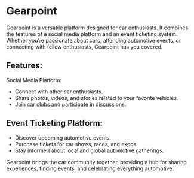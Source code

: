 # Gearpoint

Gearpoint is a versatile platform designed for car enthusiasts. It combines the features of a social media platform and an event ticketing system. Whether you’re passionate about cars, attending automotive events, or connecting with fellow enthusiasts, Gearpoint has you covered.

## Features:

Social Media Platform:

- Connect with other car enthusiasts.
- Share photos, videos, and stories related to your favorite vehicles.
- Join car clubs and participate in discussions.

## Event Ticketing Platform:

- Discover upcoming automotive events.
- Purchase tickets for car shows, races, and expos.
- Stay informed about local and global automotive gatherings.

Gearpoint brings the car community together, providing a hub for sharing experiences, finding events, and celebrating everything automotive.
